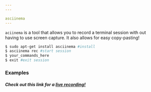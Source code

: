 ```yaml
---
---

asciinema
---
```

`aciinema` is a tool that allows you to record a terminal session with out having to use screen capture. It also allows for easy copy-pasting!
<!-- one line explanation would go here -->

<!-- minimal example -->
~~~ bash
$ sudo apt-get install asciinema #install
$ asciinema rec #start session
$ your_commands_here
$ exit #exit session
~~~

<!--more-->

### Examples

##### Check out this link for a [live recording!](https://asciinema.org/a/mxj3CKibzKnoS31vNF5rHFPYI)